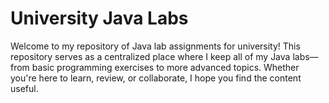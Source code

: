 # University Java Labs

Welcome to my repository of Java lab assignments for university! This repository serves as a centralized place where I keep all of my Java labs—from basic programming exercises to more advanced topics. Whether you're here to learn, review, or collaborate, I hope you find the content useful.

